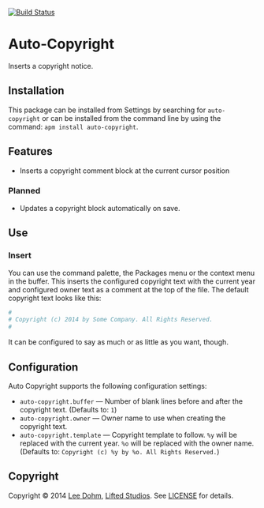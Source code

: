 [![Build Status](https://travis-ci.org/lee-dohm/auto-copyright.svg?branch=master)](https://travis-ci.org/lee-dohm/auto-copyright)

# Auto-Copyright

Inserts a copyright notice.

## Installation

This package can be installed from Settings by searching for `auto-copyright` or can be installed from the command line by using the command: `apm install auto-copyright`.

## Features

* Inserts a copyright comment block at the current cursor position

### Planned

* Updates a copyright block automatically on save.

## Use

### Insert

You can use the command palette, the Packages menu or the context menu in the buffer. This inserts the configured copyright text with the current year and configured owner text as a comment at the top of the file. The default copyright text looks like this:

```ruby
#
# Copyright (c) 2014 by Some Company. All Rights Reserved.
#
```

It can be configured to say as much or as little as you want, though.

## Configuration

Auto Copyright supports the following configuration settings:

* `auto-copyright.buffer` &mdash; Number of blank lines before and after the copyright text. (Defaults to: `1`)
* `auto-copyright.owner` &mdash; Owner name to use when creating the copyright text.
* `auto-copyright.template` &mdash; Copyright template to follow. `%y` will be replaced with the current year. `%o` will be replaced with the owner name. (Defaults to: `Copyright (c) %y by %o. All Rights Reserved.`)

## Copyright

Copyright &copy; 2014 [Lee Dohm](http://www.lee-dohm.com), [Lifted Studios](http://www.liftedstudios.com). See [LICENSE](LICENSE.md) for details.
